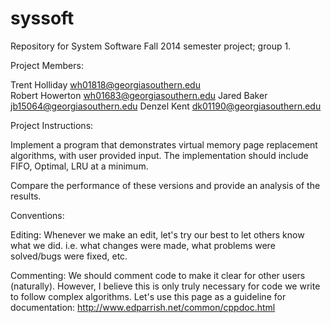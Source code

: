 syssoft
===========

Repository for System Software Fall 2014 semester project; group 1.

Project Members:

Trent Holliday  <wh01818@georgiasouthern.edu>  
Robert Howerton <wh01683@georgiasouthern.edu>
Jared Baker     <jb15064@georgiasouthern.edu>
Denzel Kent     <dk01190@georgiasouthern.edu>

Project Instructions: 

Implement a program that demonstrates virtual memory page replacement algorithms, with user provided input. The implementation should include FIFO, Optimal, LRU at a minimum.

Compare the performance of these versions and provide an analysis of the results.

Conventions:

Editing: Whenever we make an edit, let's try our best to let others know what we did. i.e. what changes were made, what problems were solved/bugs were fixed, etc.

Commenting: We should comment code to make it clear for other users (naturally). However, I believe this is only truly necessary for code we write to follow complex algorithms.
  Let's use this page as a guideline for documentation: http://www.edparrish.net/common/cppdoc.html
  
  
  
